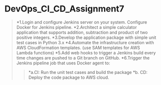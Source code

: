 # DevOps_CI_CD_Assignment7 
> *1.Login and configure Jenkins server on your system. Configure Docker for Jenkins pipeline. 
> *2.Architect a simple calculator application that supports addition, subtraction and product of two positive integers.
> *3.Develop the application package with simple unit test cases in Python 3.x
> *4.Automate the infrastructure creation with AWS CloudFormation templates. (use SAM templates for AWS Lambda functions) 
> *5.Add web hooks to trigger a Jenkins build every time changes are pushed to a Git branch on GitHub.
> *6.Trigger the Jenkins pipeline job that uses Docker agent to: 
>> *a.CI: Run the unit test cases and build the package 
>> *b. CD: Deploy the code package to AWS cloud. 


